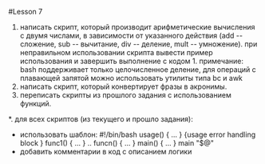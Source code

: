 #Lesson 7
1. написать скрипт, который производит арифметические вычисления с двумя числами, в зависимости от указанного действия (add -- сложение, sub -- вычитание, div -- деление, mult -- умножение). при неправильном использовании скрипта вывести пример использования и завершить выполнение с кодом 1. 
примечание: bash поддерживает только целочисленное деление, для операций с плавающей запятой можно использовать утилиты типа bc и awk
2. написать скрипт, который конвертирует фразы в акронимы.
3. переписать скрипты из прошлого задания с использованием функций.

*. для всех скриптов (из текущего и прошло задания):
- использовать шаблон:
#!/bin/bash
usage() { ... }
{usage error handling block }
func1() { ... }
..
funcn() { ... }
main() { ... }
main "$@"
- добавить комментарии в код с описанием логики
